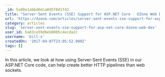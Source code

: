 ```yaml
---
_id: 5a88e1abbd6dca0d5f0d1f42
title: "Server-Sent Events (SSE) Support for ASP.NET Core - DZone Web Dev"
url: 'https://dzone.com/articles/server-sent-events-sse-support-for-aspnet-core'
category: articles
slug: 'server-sent-events-sse-support-for-asp-net-core-dzone-web-dev'
user_id: 5a83ce59d6eb0005c4ecda2c
username: 'bill-s'
createdOn: '2017-04-07T23:05:52.000Z'
tags: []
---
```


In this article, we look at how using Server-Sent Events (SSE) in our ASP.NET Core code, can help create better HTTP pipelines than web sockets.
